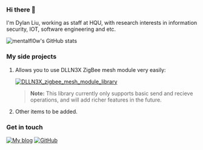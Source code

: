 ### Hi there 👋
I'm Dylan Liu, working as staff at HQU, with research interests in information security, IOT, software engineering and etc.

![mentalfl0w's GitHub stats](https://github-readme-stats.vercel.app/api?username=mentalfl0w&show_icons=true&theme=swift)


### My side projects

1. Allows you to use DLLN3X ZigBee mesh module very easily:

    [![DLLN3X_zigbee_mesh_module_library](https://github-readme-stats.vercel.app/api/pin?username=mentalfl0w&repo=DLLN3X_zigbee_mesh_module_library&theme=swift)](https://github.com/mentalfl0w/DLLN3X_zigbee_mesh_module_library)

    > **Note:** This library currently only supports basic send and recieve operations, and will add richer features in the future.

2. Other items to be added.

### Get in touch

[![My blog](https://img.shields.io/badge/Blog-https%3A%2F%2Fblog.ourdocs.cn-blue)](https://blog.ourdocs.cn/)
[![GitHub](https://img.shields.io/badge/GitHub-grey?logo=github)](https://github.com/mentalfl0w)


